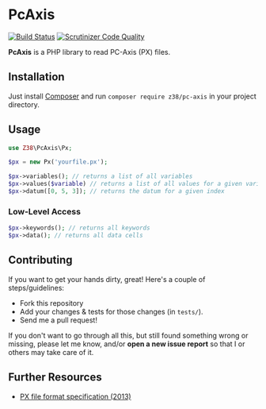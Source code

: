 # PcAxis

[![Build Status](https://travis-ci.org/z38/pc-axis.png?branch=master)](https://travis-ci.org/z38/pc-axis)
[![Scrutinizer Code Quality](https://scrutinizer-ci.com/g/z38/pc-axis/badges/quality-score.png?b=master)](https://scrutinizer-ci.com/g/z38/pc-axis/?branch=master)

**PcAxis** is a PHP library to read PC-Axis (PX) files.

## Installation

Just install [Composer](http://getcomposer.org) and run `composer require z38/pc-axis` in your project directory.

## Usage

```php
use Z38\PcAxis\Px;

$px = new Px('yourfile.px');

$px->variables(); // returns a list of all variables
$px->values($variable) // returns a list of all values for a given variable
$px->datum([0, 5, 3]); // returns the datum for a given index
```

### Low-Level Access
```php
$px->keywords(); // returns all keywords
$px->data(); // returns all data cells
```

## Contributing

If you want to get your hands dirty, great! Here's a couple of steps/guidelines:

- Fork this repository
- Add your changes & tests for those changes (in `tests/`).
- Send me a pull request!

If you don't want to go through all this, but still found something wrong or missing, please
let me know, and/or **open a new issue report** so that I or others may take care of it.

## Further Resources

- [PX file format specification (2013)](http://www.scb.se/Upload/PC-Axis/Support/Documents/PX-file_format_specification_2013.pdf)
